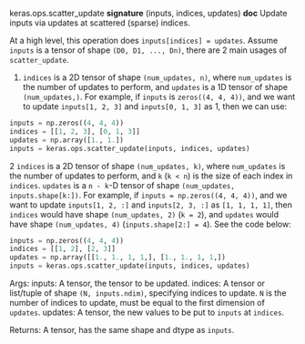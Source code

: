 keras.ops.scatter_update
__signature__
(inputs, indices, updates)
__doc__
Update inputs via updates at scattered (sparse) indices.

At a high level, this operation does `inputs[indices] = updates`.
Assume `inputs` is a tensor of shape `(D0, D1, ..., Dn)`, there are 2 main
usages of `scatter_update`.

1. `indices` is a 2D tensor of shape `(num_updates, n)`, where `num_updates`
    is the number of updates to perform, and `updates` is a 1D tensor of
    shape `(num_updates,)`. For example, if `inputs` is `zeros((4, 4, 4))`,
    and we want to update `inputs[1, 2, 3]` and `inputs[0, 1, 3]` as 1, then
    we can use:

```python
inputs = np.zeros((4, 4, 4))
indices = [[1, 2, 3], [0, 1, 3]]
updates = np.array([1., 1.])
inputs = keras.ops.scatter_update(inputs, indices, updates)
```

2 `indices` is a 2D tensor of shape `(num_updates, k)`, where `num_updates`
    is the number of updates to perform, and `k` (`k < n`) is the size of
    each index in `indices`. `updates` is a `n - k`-D tensor of shape
    `(num_updates, inputs.shape[k:])`. For example, if
    `inputs = np.zeros((4, 4, 4))`, and we want to update `inputs[1, 2, :]`
    and `inputs[2, 3, :]` as `[1, 1, 1, 1]`, then `indices` would have shape
    `(num_updates, 2)` (`k = 2`), and `updates` would have shape
    `(num_updates, 4)` (`inputs.shape[2:] = 4`). See the code below:

```python
inputs = np.zeros((4, 4, 4))
indices = [[1, 2], [2, 3]]
updates = np.array([[1., 1., 1, 1,], [1., 1., 1, 1,])
inputs = keras.ops.scatter_update(inputs, indices, updates)
```

Args:
    inputs: A tensor, the tensor to be updated.
    indices: A tensor or list/tuple of shape `(N, inputs.ndim)`, specifying
        indices to update. `N` is the number of indices to update, must be
        equal to the first dimension of `updates`.
    updates: A tensor, the new values to be put to `inputs` at `indices`.

Returns:
    A tensor, has the same shape and dtype as `inputs`.
